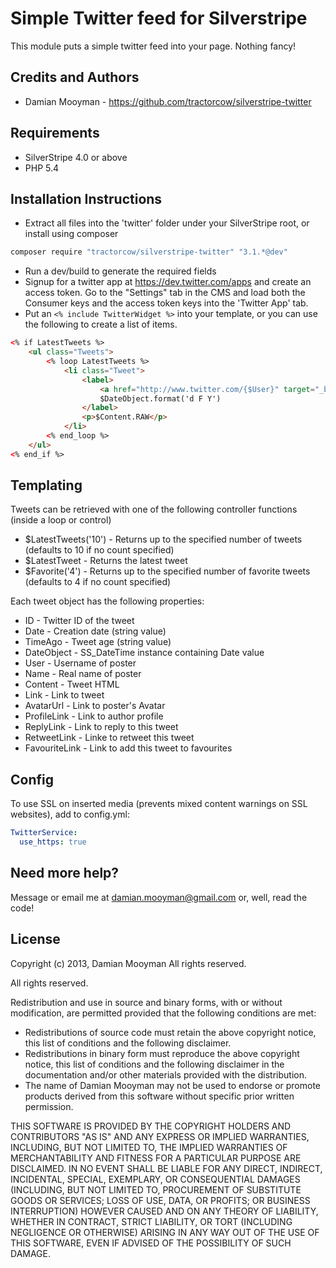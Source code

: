 # Simple Twitter feed for Silverstripe

This module puts a simple twitter feed into your page. Nothing fancy!

## Credits and Authors

 * Damian Mooyman - <https://github.com/tractorcow/silverstripe-twitter>

## Requirements

 * SilverStripe 4.0 or above
 * PHP 5.4

## Installation Instructions

 * Extract all files into the 'twitter' folder under your SilverStripe root, or install using composer

```bash
composer require "tractorcow/silverstripe-twitter" "3.1.*@dev"
```

 * Run a dev/build to generate the required fields
 * Signup for a twitter app at https://dev.twitter.com/apps and create an access token. Go
   to the "Settings" tab in the CMS and load both the Consumer keys and the access token keys
   into the 'Twitter App' tab.
 * Put an `<% include TwitterWidget %>` into your template, or you can use the following to
   create a list of items.

```html
<% if LatestTweets %>
	<ul class="Tweets">
		<% loop LatestTweets %>
			<li class="Tweet">
				<label>
					<a href="http://www.twitter.com/{$User}" target="_blank" class="User">@$User</a>
					$DateObject.format('d F Y')
				</label>
				<p>$Content.RAW</p>
			</li>
		<% end_loop %>
	</ul>
<% end_if %>
```

## Templating

Tweets can be retrieved with one of the following controller functions (inside a loop or control)

 * $LatestTweets('10') - Returns up to the specified number of tweets (defaults to 10 if no count specified)
 * $LatestTweet - Returns the latest tweet
 * $Favorite('4') - Returns up to the specified number of favorite tweets (defaults to 4 if no count specified)

Each tweet object has the following properties:

 * ID - Twitter ID of the tweet
 * Date - Creation date (string value)
 * TimeAgo - Tweet age (string value)
 * DateObject - SS_DateTime instance containing Date value
 * User - Username of poster
 * Name - Real name of poster
 * Content - Tweet HTML
 * Link - Link to tweet
 * AvatarUrl - Link to poster's Avatar
 * ProfileLink - Link to author profile
 * ReplyLink - Link to reply to this tweet
 * RetweetLink - Linke to retweet this tweet
 * FavouriteLink - Link to add this tweet to favourites

## Config

To use SSL on inserted media (prevents mixed content warnings on SSL websites), add to config.yml:
```yml
TwitterService:
  use_https: true
```

## Need more help?

Message or email me at damian.mooyman@gmail.com or, well, read the code!

## License

Copyright (c) 2013, Damian Mooyman
All rights reserved.

All rights reserved.

Redistribution and use in source and binary forms, with or without
modification, are permitted provided that the following conditions are met:

 * Redistributions of source code must retain the above copyright
   notice, this list of conditions and the following disclaimer.
 * Redistributions in binary form must reproduce the above copyright
   notice, this list of conditions and the following disclaimer in the
   documentation and/or other materials provided with the distribution.
 * The name of Damian Mooyman may not be used to endorse or promote products
   derived from this software without specific prior written permission.

THIS SOFTWARE IS PROVIDED BY THE COPYRIGHT HOLDERS AND CONTRIBUTORS "AS IS" AND
ANY EXPRESS OR IMPLIED WARRANTIES, INCLUDING, BUT NOT LIMITED TO, THE IMPLIED
WARRANTIES OF MERCHANTABILITY AND FITNESS FOR A PARTICULAR PURPOSE ARE
DISCLAIMED. IN NO EVENT SHALL <COPYRIGHT HOLDER> BE LIABLE FOR ANY
DIRECT, INDIRECT, INCIDENTAL, SPECIAL, EXEMPLARY, OR CONSEQUENTIAL DAMAGES
(INCLUDING, BUT NOT LIMITED TO, PROCUREMENT OF SUBSTITUTE GOODS OR SERVICES;
LOSS OF USE, DATA, OR PROFITS; OR BUSINESS INTERRUPTION) HOWEVER CAUSED AND
ON ANY THEORY OF LIABILITY, WHETHER IN CONTRACT, STRICT LIABILITY, OR TORT
(INCLUDING NEGLIGENCE OR OTHERWISE) ARISING IN ANY WAY OUT OF THE USE OF THIS
SOFTWARE, EVEN IF ADVISED OF THE POSSIBILITY OF SUCH DAMAGE.
